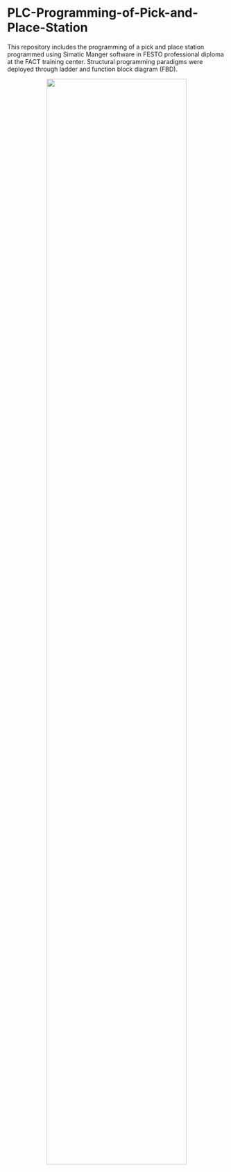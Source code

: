 # PLC-Programming-of-Pick-and-Place-Station
This repository includes the programming of a pick and place station programmed using Simatic Manger software in FESTO professional diploma at the FACT training center. Structural programming paradigms were deployed through ladder and function block diagram (FBD).


<p align="center"><img src="data/Pick'N'Place.gif" width="80%"></p>
